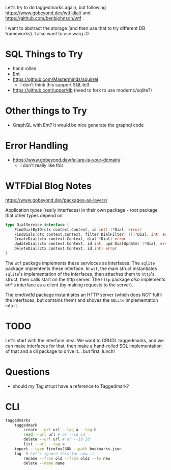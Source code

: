 Let's try to do taggedmarks again, but following https://www.gobeyond.dev/wtf-dial/ and https://github.com/benbjohnson/wtf .

I want to abstract the storage (and then use that to try different DB frameworks). I also want to use warg :D

# SQL Things to Try

- hand rolled
- Ent
- https://github.com/Masterminds/squirrel
  - I don't think this support SQLite3
- https://github.com/upper/db (need to fork to use modernc/sqlite?)

# Other things to Try

- GraphQL with Ent? It would be nice generate the graphql code

# Error Handling

- https://www.gobeyond.dev/failure-is-your-domain/
  - I don't really like this

# WTFDial Blog Notes

https://www.gobeyond.dev/packages-as-layers/

Application types (really interfaces) in their own package - root package that other types depend on

```go
type DialService interface {
	FindDialByID(ctx context.Context, id int) (*Dial, error)
	FindDials(ctx context.Context, filter DialFilter) ([]*Dial, int, error)
	CreateDial(ctx context.Context, dial *Dial) error
	UpdateDial(ctx context.Context, id int, upd DialUpdate) (*Dial, error)
	DeleteDial(ctx context.Context, id int) error
}
```

The `wtf` package implements these servicces as interfaces. The `sqlite` package implemtents these interface. In `wtf`, the main struct instantiates `sqlite`'s implementation of the interfaces, then attaches them to `http`'s struct, then calls start on the http server. The `http` package *also* implements `wtf`'s interface as a client (by making requests to the server). 

The cmd/wtfd package instantiates an HTTP server (which does *NOT* fulfil the interfaces, but contains them) and shoves the `SQLite` implementation into it.

# TODO

Let's start with the interface idea. We want to CRUDL taggedmarks, and we can make interfaces for that, then make a hand-rolled SQL implementation of that and a cli package to drive it... but first, lunch!

# Questions

- should my Tag struct have a reference to Taggedmark?



# CLI

```bash
taggedmarks 
	taggedmark
		create --url url --tag a --tag b
		read --url url # or --id id
		delete --url url # or --id id
		list --url --tag a
    import --type firefoxJSON --path bookmarks.json
	tag  # Let's ignore this for now :)
		rename --from old --from old2 --to new
		delete --name name
```



